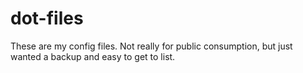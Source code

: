 dot-files
=========

These are my config files.  Not really for public consumption, but just wanted a backup and easy to get to list.  
